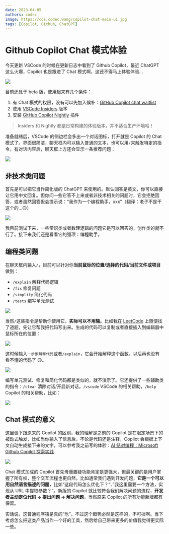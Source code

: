 ```yaml
---
date: 2023-04-05
authors: codec
image: https://cos.codec.wang/copilot-chat-main-ui.jpg
tags: [Copilot, Github, ChatGPT]
---
```


# Github Copilot Chat 模式体验

今天更新 VSCode 的时候在更新日志中看到了 Github Copilot，最近 ChatGPT 这么火爆，Copilot 也是跟进了 Chat 模式啊，这还不得马上体验体验...

![](https://cos.codec.wang/copilot-chat-vscode-changelog.jpg)

目前还处于 beta 版，使用起来有几个条件：

<!--truncate-->

1. 有 Chat 模式的权限，没有可以先加入候补：[GitHub Copilot chat waitlist](https://github.com/github-copilot/chat_waitlist_signup/join)
2. 使用 [VSCode Insiders](https://code.visualstudio.com/insiders/?utm_source=VsCode&utm_medium=ReleaseNotes&utm_content=1) 版本
3. 安装 [GitHub Copilot Nightly](https://marketplace.visualstudio.com/items?itemName=GitHub.copilot-nightly) 插件

> Insiders 和 Nightly 都是日常构建的体验版本，并不适合生产环境哈！

准备就绪后，VSCode 的侧边栏会多出一个对话图标，打开就是 Copilot 的 Chat 模式了。界面很简洁，聊天框内可以输入普通的文本，也可以用`/`来触发特定的指令，有对话内容后，聊天框上方还会显示一条推荐问题：

![](https://cos.codec.wang/copilot-chat-main-ui.jpg)

## 非技术类问题

首先是可以把它当作简化版的 ChatGPT 来使用的。默认回答是英文，你可以直接让它用中文回复。但你问一些它答不上来或者非技术相关的问题时，它会拒绝回答，或者虽然回答但会提示说：“我作为一个编程助手，xxx”（翻译：老子不是干这个的...🙃）

![](https://cos.codec.wang/copilot-chat-test.jpg)

我目前测试下来，一些常识类或者数理逻辑的问题它是可以回答的，创作类的就不行了。接下来我们还是看看它的强项：编程助手。

## 编程类问题

在聊天框内输入`/`，目前可以针对你**当前鼠标的位置/选择的代码/当前文件或项目**做到：

- `/explain` 解释代码逻辑
- `/fix` 修复问题
- `/simplify` 简化代码
- `/tests` 编写单元测试

![](https://cos.codec.wang/copilot-chat-slash-topics.jpg)

当然`/`这些指令是帮助你使用它，**实际可以不用输**。比如我在 [LeetCode](https://leetcode.cn/problems/generate-parentheses/) 上随便找了道题，先让它帮我把代码写出来。生成的代码可以复制或者直接插入到编辑器中鼠标所在的位置：

![](https://cos.codec.wang/copilot-chat-result-insert.jpg)

这时候输入`一步步解释代码`或者`/explain`，它会开始解释这个函数。以后再也没有看不懂的代码了 🙃..

![](https://cos.codec.wang/copilot-chat-explain.jpg)

编写单元测试、修复和简化代码都是类似的，就不演示了。它还提供了一些辅助类的指令：`/clear` 清除对话/开启新对话，`/vscode` VSCode 的相关帮助，`/help` Copilot 的相关帮助，比如：

![](https://cos.codec.wang/copilot-chat-vscode-minimap.jpg)

## Chat 模式的意义

这里谈下跟原来的 Copilot 的区别，我的理解是之前的 Copilot 是在限定场景下的被动式触发，比如当你输入了信息后，不论是代码还是注释，Copilot 会根据上下文自动生成接下来的文字，可以参考我之前写的体验：[AI 结对编程：Microsoft Github Copilot 探索实践](https://codec.wang/blog/microsoft-github-copilot)

![](https://cos.codec.wang/copilot-func-03.gif)

Chat 模式加成的 Copilot 首先毋庸置疑功能肯定是更强大，但最关键的是用户掌握了所有权，整个交互流程也更自然。比如通常我们遇到开发问题，**它是一个可以用自然语言描述的问题**，比如“这段代码怎么优化下？“、”我这里需要一个方法，实现从 URL 中提取参数？”。新版的 Copilot 就比较符合我们解决问题的流程，**开发者主动定位代码 -> 提出问题 -> 解决问题**。当然原来 Copilot 的所有功能新版都有保留。

实话说，这普通程序猿是真的“危”，不过这个趋势必然是这样的，不可挡啊。当下考虑怎么把这类产品当作一个好的工具，然后给自己带来更多的价值我觉得更实际一些。
